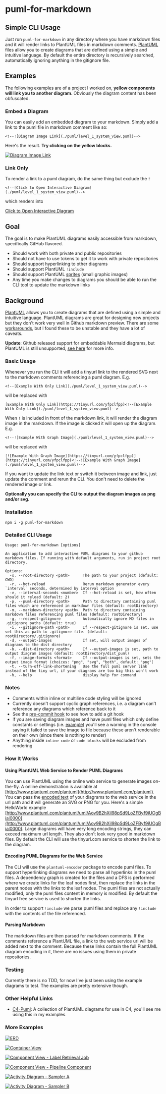 # puml-for-markdown

## Simple CLI Usage
Just run `puml-for-markdown` in any directory where you have markdown files and it will render links to PlantUML files
in markdown comments. [PlantUML](https://plantuml.com) files allow you to create diagrams that are defined using a
simple and intuitive language. By default the entire directory is recursively searched, automatically ignoring anything
in the gitignore file.

## Examples
The following examples are of a project I worked on, **yellow components will link you to another diagram**. Obviously the
diagram content has been obfuscated.

### Embed a Diagram
You can easily add an embedded diagram to your markdown. Simply add a link to the puml file in markdown comment like so:

```
<!--![Diagram Image Link](./puml/level_1_system_view.puml)-->
```

Here's the result. **Try clicking on the yellow blocks.**

[![Diagram Image Link](https://tinyurl.com/y847en68)](https://tinyurl.com/y847en68)<!--![Diagram Image Link](./puml/level_1_system_view.puml)-->

### Link Only
To render a link to a puml diagram, do the same thing but exclude the `!`
```
<!--[Click to Open Interactive Diagram](./puml/level_1_system_view.puml)-->
```

which renders into

[Click to Open Interactive Diagram](https://tinyurl.com/y847en68)<!--[Click to Open Interactive Diagram](./puml/level_1_system_view.puml)-->

## Goal
The goal is to make PlantUML diagrams easily accessible from markdown, specifically GitHub flavored.
* Should work with both private and public repositories
* Should not have to use tokens to get it to work with private repositories
* Should support hyperlinking to other diagrams
* Should support PlantUML `!include`
* Should support PlantUML [sprites](https://crashedmind.github.io/PlantUMLHitchhikersGuide/PlantUMLSpriteLibraries/plantuml_sprites.html) (small graphic images)
* Any time you make changes to diagrams you should be able to run the CLI tool to update the markdown links

## Background
[PlantUML](https://plantuml.com) allows you to create diagrams that are defined using a simple and intuitive language.
PlantUML diagrams are great for designing new projects but they don't work very well in Github markdown preview. There
are some [workarounds](https://stackoverflow.com/questions/32203610/how-to-integrate-uml-diagrams-into-gitlab-or-github),
but I found these to be unstable and they have a lot of caveats.

**Update**: Github released support for embeddable Mermaid diagrams, but PlantUML is still unsupported,
[see here](https://github.blog/2022-02-14-include-diagrams-markdown-files-mermaid/) for more info.


### Basic Usage
Whenever you run the CLI it will add a tinyurl link to the rendered SVG next to the markdown comments referencing a
puml diagram. E.g.
```
<!--[Example With Only Link](./puml/level_1_system_view.puml)-->
```
will be replaced with
```
[Example With Only Link](https://tinyurl.com/yfpclfpp)<!--[Example With Only Link](./puml/level_1_system_view.puml)-->
```

When `!` is included in front of the markdown link, it will render the diagram image in the markdown. If the image is
clicked it will open up the diagram. E.g.
```
<!--![Example With Graph Image](./puml/level_1_system_view.puml)-->
```
will be replaced with
```
[![Example With Graph Image](https://tinyurl.com/yfpclfpp)](https://tinyurl.com/yfpclfpp)<!--![Example With Graph Image](./puml/level_1_system_view.puml)-->
```

If you want to update the link text or switch it between image and link, just update the comment and rerun the CLI. You
don't need to delete the rendered image or link.

**Optionally you can specify the CLI to output the diagram images as png and/or svg.**

### Installation
`npm i -g puml-for-markdown`

### Detailed CLI Usage
```
Usage: puml-for-markdown [options]

An application to add interactive PUML diagrams to your github markdown files. If running with default arguments, run in project root directory.

Options:
  -x, --root-directory <path>      The path to your project (default: CWD)
  -r, --hot-reload                 Rerun markdown generator every `interval` seconds, determined by interval option
  -v, --interval-seconds <number>  If --hot-reload is set, how often should it reload (default: 2)
  -p, --puml-directory <path>      Path to directory containing puml files which are referenced in markdown files (default: rootDirectory)
  -m, --markdown-directory <path>  Path to directory containing markdown files referencing puml files (default: rootDirectory)
  -g, --respect-gitignore          Automatically ignore MD files in .gitignore paths (default: true)
  -i, --gitignore-path <path>      If --respect-gitignore is set, use set this as path to .gitignore file. (default: rootDirectory/.gitignore)
  -d, --output-images              If set, will output images of diagrams to the dist directory
  -b, --dist-directory <path>      If --output-images is set, path to output diagram images (default: rootDirectory/dist_puml)
  -f, --image-formats <format>     If --output-images is set, sets the output image format (choices: "png", "svg", "both", default: "png")
  -t, --turn-off-link-shortening   Use the full puml server link instead of the tiny url, if your diagrams are too big this won't work
  -h, --help                       display help for command
```

### Notes
- Comments within inline or multiline code styling will be ignored
- Currently doesn't support cyclic graph references, i.e. a diagram can't reference any diagrams which reference back
to it
- See the [pre-commit hook](./.husky/pre-commit) to see how to add a git hook
- If you are saving diagram images and have puml files which only define constants or settings
(i.e. [example](./puml/constants.puml)) you'll see a warning in the console saying it failed to save the image to file
because these aren't renderable on their own (since there is nothing to render)
- Anything inside `inline code` or `code blocks` will be excluded from rendering

### How It Works
#### Using PlantUML Web Service to Render PUML Diagrams
You can use PlantUML using the online web service to generate images on-the-fly. A online demonstration is available at
[http://www.plantuml.com/plantuml](http://www.plantuml.com/plantuml). You can pass the
[encoded text](https://plantuml.com/text-encoding) of your diagrams to the web service in the url path and it will
generate an SVG or PNG for you. Here's a simple HelloWorld example
[http://www.plantuml.com/plantuml/uml/Aov9B2hXil98pSd9LoZFByf9iUOgBial0000](http://www.plantuml.com/plantuml/uml/Aov9B2hXil98pSd9LoZFByf9iUOgBial0000).
Large diagrams will have very long encoding strings, they can exceed maximum url length. They also don't look very good
in markdown files. By default the CLI will use the tinyurl.com service to shorten the link to the diagram.

#### Encoding PUML Diagrams for the Web Service
The CLI will use the `plantuml-encoder` package to encode puml files. To support hyperlinking diagrams we need to parse
all hyperlinks in the puml files. A dependency graph is created for the files and a DFS is performed where we create
links for the leaf nodes first, then replace the links in the parent nodes with the links to the leaf nodes. The puml
files are not actually modified, only the puml files content in memory is modified. By default the tinyurl free service
is used to shorten the links.

In order to support `!include` we parse puml files and replace any `!include` with the contents of the file referenced.

#### Parsing Markdown
The markdown files are then parsed for markdown comments. If the comments reference a PlantUML file, a link to the web
service url will be added next to the comment. Because these links contain the full PlantUML diagram encoding in it,
there are no issues using them in private repositories.

### Testing
Currently there is no TDD, for now I've just been using the example diagrams to test. The examples are pretty extensive
though.

### Other Helpful Links
* [C4-Puml](https://github.com/plantuml-stdlib/C4-PlantUML): A collection of PlantUML diagrams for use in C4, you'll see me using this in my examples

### More Examples
[![ERD](https://tinyurl.com/ya6qvr7r)](https://tinyurl.com/ya6qvr7r)<!--![ERD](./puml/level_4_erd.puml)-->



[![Container View](https://tinyurl.com/yblre3m4)](https://tinyurl.com/yblre3m4)<!--![Container View](./puml/level_2_container_view.puml)-->



[![Component View - Label Retrieval Job](https://tinyurl.com/y8egw3wt)](https://tinyurl.com/y8egw3wt)<!--![Component View - Label Retrieval Job](./puml/level_3_component_view_label_retrieval_job.puml)-->



[![Component View - Pipeline Component](https://tinyurl.com/y9j7twkz)](https://tinyurl.com/y9j7twkz)<!--![Component View - Pipeline Component](./puml/level_3_component_view_pipeline.puml)-->



[![Activity Diagram - Sampler A](https://tinyurl.com/ybp8ju9x)](https://tinyurl.com/ybp8ju9x)<!--![Activity Diagram - Sampler A](./puml/level_4_activity_diagram_sampler_a.puml)-->



[![Activity Diagram - Sampler B](https://tinyurl.com/ya3cqxkv)](https://tinyurl.com/ya3cqxkv)<!--![Activity Diagram - Sampler B](./puml/level_4_activity_diagram_sampler_b.puml)-->
